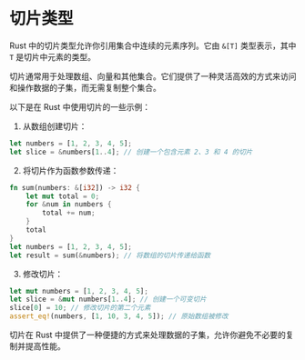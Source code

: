 # 切片类型

Rust 中的切片类型允许你引用集合中连续的元素序列。它由 `&[T]` 类型表示，其中 `T` 是切片中元素的类型。

切片通常用于处理数组、向量和其他集合。它们提供了一种灵活高效的方式来访问和操作数据的子集，而无需复制整个集合。

以下是在 Rust 中使用切片的一些示例：

1. 从数组创建切片：

```rust
let numbers = [1, 2, 3, 4, 5];
let slice = &numbers[1..4]; // 创建一个包含元素 2、3 和 4 的切片
```

2. 将切片作为函数参数传递：

```rust
fn sum(numbers: &[i32]) -> i32 {
    let mut total = 0;
    for &num in numbers {
        total += num;
    }
    total
}
let numbers = [1, 2, 3, 4, 5];
let result = sum(&numbers); // 将数组的切片传递给函数
```

3. 修改切片：

```rust
let mut numbers = [1, 2, 3, 4, 5];
let slice = &mut numbers[1..4]; // 创建一个可变切片
slice[0] = 10; // 修改切片的第二个元素
assert_eq!(numbers, [1, 10, 3, 4, 5]); // 原始数组被修改
```

切片在 Rust 中提供了一种便捷的方式来处理数据的子集，允许你避免不必要的复制并提高性能。


